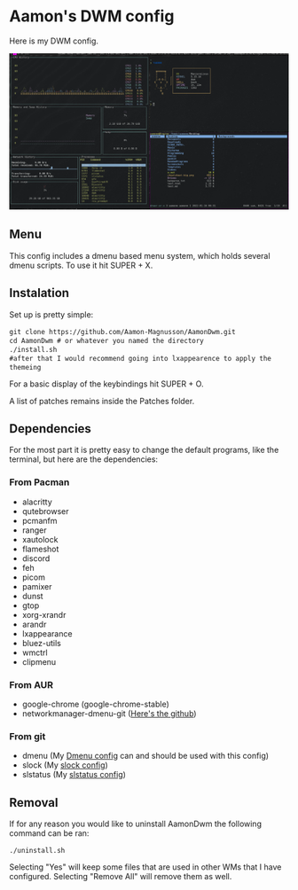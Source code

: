 # Aamon's DWM config

Here is my DWM config.

![Screen shot of config](GeneralView.png)

## Menu

This config includes a dmenu based menu system, which holds several dmenu scripts. To use it hit SUPER + X.

## Instalation

Set up is pretty simple:

```
git clone https://github.com/Aamon-Magnusson/AamonDwm.git
cd AamonDwm # or whatever you named the directory
./install.sh
#after that I would recommend going into lxappearence to apply the themeing
```

For a basic display of the keybindings hit SUPER + O.

A list of patches remains inside the Patches folder.

## Dependencies

For the most part it is pretty easy to change the default programs, like the terminal, but here are the dependencies:

### From Pacman

- alacritty
- qutebrowser
- pcmanfm 
- ranger
- xautolock
- flameshot 
- discord
- feh
- picom
- pamixer
- dunst
- gtop
- xorg-xrandr
- arandr
- lxappearance
- bluez-utils
- wmctrl
- clipmenu

### From AUR

- google-chrome (google-chrome-stable)
- networkmanager-dmenu-git ([Here's the github](https://github.com/firecat53/networkmanager-dmenu))

### From git

- dmenu (My [Dmenu config](https://github.com/Aamon-Magnusson/AamonDmenu) can and should be used with this config)
- slock (My [slock config](https://github.com/Aamon-Magnusson/AamonSlock))
- slstatus (My [slstatus config](https://github.com/Aamon-Magnusson/AamonSlstatus))

## Removal

If for any reason you would like to uninstall AamonDwm the following command can be ran:

```
./uninstall.sh
```

Selecting "Yes" will keep some files that are used in other WMs that I have configured. Selecting "Remove All" will remove them as well.

